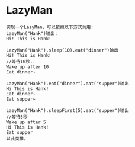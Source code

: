 # LazyMan


    实现一个LazyMan，可以按照以下方式调用:
    LazyMan("Hank")输出:
    Hi! This is Hank!

    LazyMan("Hank").sleep(10).eat("dinner")输出
    Hi! This is Hank!
    //等待10秒..
    Wake up after 10
    Eat dinner~

    LazyMan("Hank").eat("dinner").eat("supper")输出
    Hi This is Hank!
    Eat dinner~
    Eat supper~ 

    LazyMan("Hank").sleepFirst(5).eat("supper")输出
    //等待5秒
    Wake up after 5
    Hi This is Hank!
    Eat supper
    以此类推。